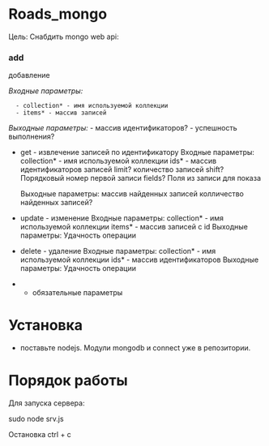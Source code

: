 Roads_mongo
==========

Цель: Снабдить mongo web api: 
### add 
добавление

*Входные параметры:*

      - collection* - имя используемой коллекции
      - items* - массив записей
      
*Выходные параметры:*
      - массив идентификаторов? 
      - успешность выполнения?

- get - извлечение записей по идентификатору
    Входные параметры:
      collection* - имя используемой коллекции
      ids* - массив идентификаторов записей
      limit?  количество записей
      shift?  Порядковый номер первой записи
      fields? Поля из записи для показа
      
    Выходные параметры:
      массив найденных записей
      колличество найденных записей?
  
- update - изменение
    Входные параметры:
      collection* - имя используемой коллекции
      items* - массив записей с id 
    Выходные параметры:
      Удачность операции

- delete - удаление
    Входные параметры:
      collection* - имя используемой коллекции
      ids* - массив идентификаторов
    Выходные параметры:
      Удачность операции

* - обязательные параметры

Установка
==========
- поставьте nodejs. Модули mongodb и connect уже в репозитории.

Порядок работы
==========

Для запуска сервера:

sudo node srv.js

Остановка ctrl + c

